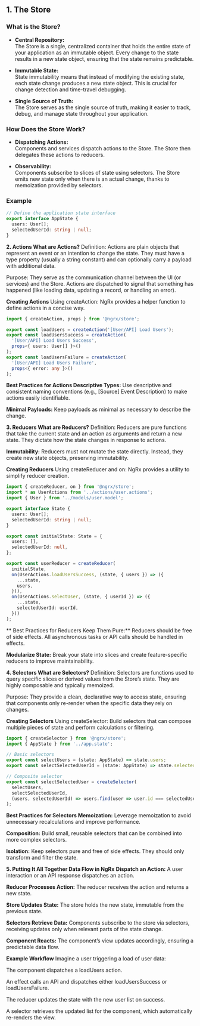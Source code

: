 ## 1. The Store

### What is the Store?
- **Central Repository:**  
  The Store is a single, centralized container that holds the entire state of your application as an immutable object. Every change to the state results in a new state object, ensuring that the state remains predictable.
  
- **Immutable State:**  
  State immutability means that instead of modifying the existing state, each state change produces a new state object. This is crucial for change detection and time-travel debugging.

- **Single Source of Truth:**  
  The Store serves as the single source of truth, making it easier to track, debug, and manage state throughout your application.

### How Does the Store Work?
- **Dispatching Actions:**  
  Components and services dispatch actions to the Store. The Store then delegates these actions to reducers.
  
- **Observability:**  
  Components subscribe to slices of state using selectors. The Store emits new state only when there is an actual change, thanks to memoization provided by selectors.

### Example
```typescript
// Define the application state interface
export interface AppState {
  users: User[];
  selectedUserId: string | null;
}
```

**2. Actions
What are Actions?**
Definition:
Actions are plain objects that represent an event or an intention to change the state. They must have a type property (usually a string constant) and can optionally carry a payload with additional data.

Purpose:
They serve as the communication channel between the UI (or services) and the Store. Actions are dispatched to signal that something has happened (like loading data, updating a record, or handling an error).

**Creating Actions**
Using createAction:
NgRx provides a helper function to define actions in a concise way.
```typescript
import { createAction, props } from '@ngrx/store';

export const loadUsers = createAction('[User/API] Load Users');
export const loadUsersSuccess = createAction(
  '[User/API] Load Users Success',
  props<{ users: User[] }>()
);
export const loadUsersFailure = createAction(
  '[User/API] Load Users Failure',
  props<{ error: any }>()
); 
```

**Best Practices for Actions
Descriptive Types:**
Use descriptive and consistent naming conventions (e.g., [Source] Event Description) to make actions easily identifiable.

**Minimal Payloads:**
Keep payloads as minimal as necessary to describe the change.

**3. Reducers
What are Reducers?**
Definition:
Reducers are pure functions that take the current state and an action as arguments and return a new state. They dictate how the state changes in response to actions.

**Immutability:**
Reducers must not mutate the state directly. Instead, they create new state objects, preserving immutability.

**Creating Reducers**
Using createReducer and on:
NgRx provides a utility to simplify reducer creation.

```typescript
import { createReducer, on } from '@ngrx/store';
import * as UserActions from '../actions/user.actions';
import { User } from '../models/user.model';

export interface State {
  users: User[];
  selectedUserId: string | null;
}

export const initialState: State = {
  users: [],
  selectedUserId: null,
};

export const userReducer = createReducer(
  initialState,
  on(UserActions.loadUsersSuccess, (state, { users }) => ({
    ...state,
    users,
  })),
  on(UserActions.selectUser, (state, { userId }) => ({
    ...state,
    selectedUserId: userId,
  }))
); 
```
**
Best Practices for Reducers
Keep Them Pure:**
Reducers should be free of side effects. All asynchronous tasks or API calls should be handled in effects.

**Modularize State:**
Break your state into slices and create feature-specific reducers to improve maintainability.

**4. Selectors
What are Selectors?**
Definition:
Selectors are functions used to query specific slices or derived values from the Store’s state. They are highly composable and typically memoized.

Purpose:
They provide a clean, declarative way to access state, ensuring that components only re-render when the specific data they rely on changes.

**Creating Selectors**
Using createSelector:
Build selectors that can compose multiple pieces of state and perform calculations or filtering.

```typescript
import { createSelector } from '@ngrx/store';
import { AppState } from '../app.state';

// Basic selectors
export const selectUsers = (state: AppState) => state.users;
export const selectSelectedUserId = (state: AppState) => state.selectedUserId;

// Composite selector
export const selectSelectedUser = createSelector(
  selectUsers,
  selectSelectedUserId,
  (users, selectedUserId) => users.find(user => user.id === selectedUserId)
); 
```

**Best Practices for Selectors
Memoization:**
Leverage memoization to avoid unnecessary recalculations and improve performance.

**Composition:**
Build small, reusable selectors that can be combined into more complex selectors.

**Isolation:**
Keep selectors pure and free of side effects. They should only transform and filter the state.

**5. Putting It All Together
Data Flow in NgRx**
**Dispatch an Action:**
A user interaction or an API response dispatches an action.

**Reducer Processes Action:**
The reducer receives the action and returns a new state.

**Store Updates State:**
The store holds the new state, immutable from the previous state.

**Selectors Retrieve Data:**
Components subscribe to the store via selectors, receiving updates only when relevant parts of the state change.

**Component Reacts:**
The component’s view updates accordingly, ensuring a predictable data flow.

**Example Workflow**
Imagine a user triggering a load of user data:

The component dispatches a loadUsers action.

An effect calls an API and dispatches either loadUsersSuccess or loadUsersFailure.

The reducer updates the state with the new user list on success.

A selector retrieves the updated list for the component, which automatically re-renders the view.